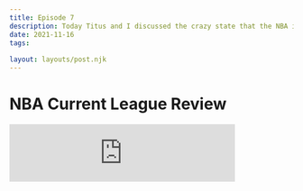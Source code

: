 ```yaml
---
title: Episode 7
description: Today Titus and I discussed the crazy state that the NBA is in right now. For example the Bulls, Cavs, Wizards, Bucks, etc. are all very big surprises so far this season. Some teams that were projected (by us too) as lower tier teams, are playing exceptional this season, whereas, some top tier projected teams are playing like mid-low tier teams so far this season. We will have to see throughout the season if this continues to happen. Our format will be to flip flop between current NBA talks and a ranking of some sort (with the NBA podcasts). The same type of process will happen with our NFL side of things (we will do a QB ranking to start off coming out November 17th, 2021).
date: 2021-11-16
tags:
 
layout: layouts/post.njk
---
```

# NBA Current League Review
<iframe src="https://anchor.fm/jacksons-micd-up/embed/episodes/NBA-Current-League-Review-e1abqe3" height="102px" width="400px" frameborder="0" scrolling="no"></iframe>